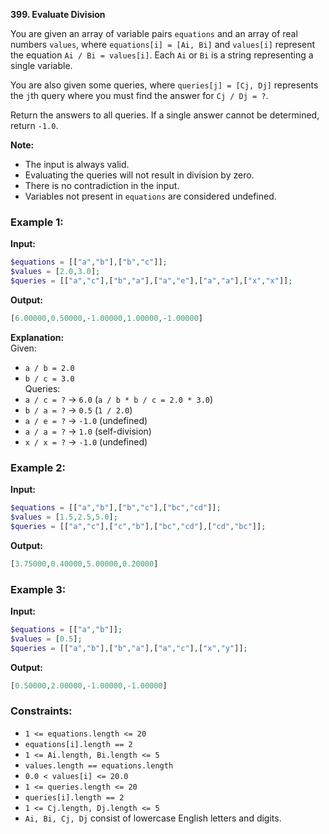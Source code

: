 **399. Evaluate Division**  

You are given an array of variable pairs `equations` and an array of real numbers `values`, where `equations[i] = [Ai, Bi]` and `values[i]` represent the equation `Ai / Bi = values[i]`. Each `Ai` or `Bi` is a string representing a single variable.  

You are also given some queries, where `queries[j] = [Cj, Dj]` represents the `j`th query where you must find the answer for `Cj / Dj = ?`.  

Return the answers to all queries. If a single answer cannot be determined, return `-1.0`.  

**Note:**  
- The input is always valid.  
- Evaluating the queries will not result in division by zero.  
- There is no contradiction in the input.  
- Variables not present in `equations` are considered undefined.  

### **Example 1:**  
**Input:**  
```php
$equations = [["a","b"],["b","c"]];
$values = [2.0,3.0];
$queries = [["a","c"],["b","a"],["a","e"],["a","a"],["x","x"]];
```
**Output:**  
```php
[6.00000,0.50000,-1.00000,1.00000,-1.00000]
```
**Explanation:**  
Given:  
- `a / b = 2.0`  
- `b / c = 3.0`  
Queries:  
- `a / c = ?` → `6.0` (`a / b * b / c = 2.0 * 3.0`)  
- `b / a = ?` → `0.5` (`1 / 2.0`)  
- `a / e = ?` → `-1.0` (undefined)  
- `a / a = ?` → `1.0` (self-division)  
- `x / x = ?` → `-1.0` (undefined)  

### **Example 2:**  
**Input:**  
```php
$equations = [["a","b"],["b","c"],["bc","cd"]];
$values = [1.5,2.5,5.0];
$queries = [["a","c"],["c","b"],["bc","cd"],["cd","bc"]];
```
**Output:**  
```php
[3.75000,0.40000,5.00000,0.20000]
```

### **Example 3:**  
**Input:**  
```php
$equations = [["a","b"]];
$values = [0.5];
$queries = [["a","b"],["b","a"],["a","c"],["x","y"]];
```
**Output:**  
```php
[0.50000,2.00000,-1.00000,-1.00000]
```

### **Constraints:**  
- `1 <= equations.length <= 20`  
- `equations[i].length == 2`  
- `1 <= Ai.length, Bi.length <= 5`  
- `values.length == equations.length`  
- `0.0 < values[i] <= 20.0`  
- `1 <= queries.length <= 20`  
- `queries[i].length == 2`  
- `1 <= Cj.length, Dj.length <= 5`  
- `Ai, Bi, Cj, Dj` consist of lowercase English letters and digits.